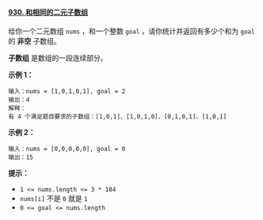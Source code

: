 #### [930. 和相同的二元子数组](https://leetcode-cn.com/problems/binary-subarrays-with-sum/)



给你一个二元数组 `nums` ，和一个整数 `goal` ，请你统计并返回有多少个和为 `goal` 的 **非空** 子数组。

**子数组** 是数组的一段连续部分。

 

**示例 1：**

```
输入：nums = [1,0,1,0,1], goal = 2
输出：4
解释：
有 4 个满足题目要求的子数组：[1,0,1]、[1,0,1,0]、[0,1,0,1]、[1,0,1]
```

**示例 2：**

```
输入：nums = [0,0,0,0,0], goal = 0
输出：15
```

 

**提示：**

- `1 <= nums.length <= 3 * 104`
- `nums[i]` 不是 `0` 就是 `1`
- `0 <= goal <= nums.length`

